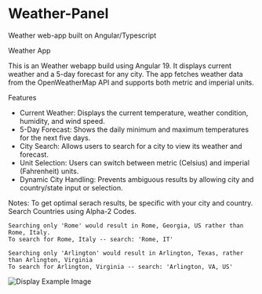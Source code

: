 # Weather-Panel
Weather web-app built on Angular/Typescript

Weather App

This is an Weather webapp build using Angular 19. It displays current weather and a 5-day forecast for any city. The app fetches weather data from the OpenWeatherMap API and supports both metric and imperial units.

Features

- Current Weather: Displays the current temperature, weather condition, humidity, and wind speed.
- 5-Day Forecast: Shows the daily minimum and maximum temperatures for the next five days.
- City Search: Allows users to search for a city to view its weather and forecast.
- Unit Selection: Users can switch between metric (Celsius) and imperial (Fahrenheit) units.
- Dynamic City Handling: Prevents ambiguous results by allowing city and country/state input or selection.

Notes: To get optimal serach results, be specific with your city and country. Search Countries using Alpha-2 Codes. 
    
    Searching only 'Rome' would result in Rome, Georgia, US rather than Rome, Italy.
    To search for Rome, Italy -- search: 'Rome, IT'

    Searching only 'Arlington' would result in Arlington, Texas, rather than Arlington, Virginia
    To search for Arlington, Virginia -- search: 'Arlington, VA, US'

![Display Example Image](assets/README_Display.png)